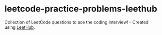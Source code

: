 # leetcode-practice-problems-leethub
Collection of LeetCode questions to ace the coding interview! - Created using [LeetHub](https://github.com/QasimWani/LeetHub).
